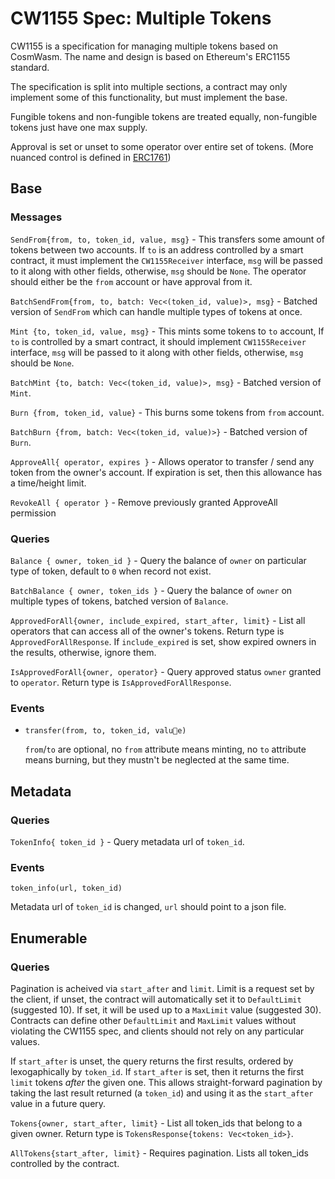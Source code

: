 # CW1155 Spec: Multiple Tokens

CW1155 is a specification for managing multiple tokens based on CosmWasm.
The name and design is based on Ethereum's ERC1155 standard.

The specification is split into multiple sections, a contract may only
implement some of this functionality, but must implement the base.

Fungible tokens and non-fungible tokens are treated equally, non-fungible tokens just have one max supply.

Approval is set or unset to some operator over entire set of tokens. (More nuanced control is defined in
[ERC1761](https://eips.ethereum.org/EIPS/eip-1761))

## Base

### Messages

`SendFrom{from, to, token_id, value, msg}` - This transfers some amount of tokens between two accounts. If `to` is an
address controlled by a smart contract, it must implement the `CW1155Receiver` interface, `msg` will be passed to it
along with other fields, otherwise, `msg` should be `None`. The operator should either be the `from` account or have
approval from it.

`BatchSendFrom{from, to, batch: Vec<(token_id, value)>, msg}` - Batched version of `SendFrom` which can handle multiple
types of tokens at once.

`Mint {to, token_id, value, msg}` - This mints some tokens to `to` account, If `to` is controlled by a smart contract,
it should implement `CW1155Receiver` interface, `msg` will be passed to it along with other fields, otherwise, `msg`
should be `None`.

`BatchMint {to, batch: Vec<(token_id, value)>, msg}` - Batched version of `Mint`.

`Burn {from, token_id, value}` - This burns some tokens from `from` account.

`BatchBurn {from, batch: Vec<(token_id, value)>}` - Batched version of `Burn`.

`ApproveAll{ operator, expires }` - Allows operator to transfer / send any token from the owner's account. If expiration
is set, then this allowance has a time/height limit.

`RevokeAll { operator }` - Remove previously granted ApproveAll permission

### Queries

`Balance { owner, token_id }` - Query the balance of `owner` on particular type of token, default to `0` when record not
exist.

`BatchBalance { owner, token_ids }` - Query the balance of `owner` on multiple types of tokens, batched version of
`Balance`.

`ApprovedForAll{owner, include_expired, start_after, limit}` - List all operators that can access all of the owner's
tokens. Return type is `ApprovedForAllResponse`. If `include_expired` is set, show expired owners in the results,
otherwise, ignore them.

`IsApprovedForAll{owner, operator}` - Query approved status `owner` granted to `operator`. Return type is
`IsApprovedForAllResponse`.

### Events

- `transfer(from, to, token_id, value)`

  `from`/`to` are optional, no `from` attribute means minting, no `to` attribute means burning, but they mustn't be
  neglected at the same time.

## Metadata

### Queries

`TokenInfo{ token_id }` - Query metadata url of `token_id`.

### Events

`token_info(url, token_id)`

Metadata url of `token_id` is changed, `url` should point to a json file.

## Enumerable

### Queries

Pagination is acheived via `start_after` and `limit`. Limit is a request
set by the client, if unset, the contract will automatically set it to
`DefaultLimit` (suggested 10). If set, it will be used up to a `MaxLimit`
value (suggested 30). Contracts can define other `DefaultLimit` and `MaxLimit`
values without violating the CW1155 spec, and clients should not rely on
any particular values.

If `start_after` is unset, the query returns the first results, ordered by
lexogaphically by `token_id`. If `start_after` is set, then it returns the
first `limit` tokens _after_ the given one. This allows straight-forward
pagination by taking the last result returned (a `token_id`) and using it
as the `start_after` value in a future query.

`Tokens{owner, start_after, limit}` - List all token_ids that belong to a given owner.
Return type is `TokensResponse{tokens: Vec<token_id>}`.

`AllTokens{start_after, limit}` - Requires pagination. Lists all token_ids controlled by the contract.
